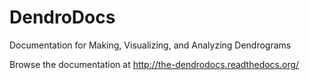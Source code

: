 DendroDocs
==========

Documentation for Making, Visualizing, and Analyzing Dendrograms

Browse the documentation at http://the-dendrodocs.readthedocs.org/